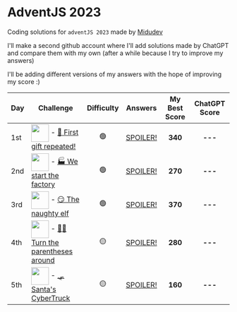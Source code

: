 # AdventJS 2023

Coding solutions for `adventJS 2023` made by [Midudev](https://github.com/midudev)

I'll make a second github account where I'll add solutions made by ChatGPT and compare them with my own (after a while because I try to improve my answers)

I'll be adding different versions of my answers with the hope of improving my score :)

| Day | Challenge | Difficulty | Answers | My Best Score | ChatGPT Score |
| --- | --------- | ---------- | ------- | -------- | ------------- |
| 1st | <img align="center" src="https://adventjs.dev/challenges-2023/1.png" width="40" style="object-fit: contain;" /> - [🎁 First gift repeated!](https://adventjs.dev/en/challenges/2023/1) | <center>🟢</center> | [SPOILER!](https://github.com/dportillo23/adventjs-2023/blob/master/challenges/1st/my-answers.ts) | <center><strong>340</strong></center> | <center><strong>---</strong></center> |
| 2nd | <img align="center" src="https://adventjs.dev/challenges-2023/2.png" width="40" style="object-fit: contain;" /> - [🏭 We start the factory](https://adventjs.dev/en/challenges/2023/2) | <center>🟢</center> | [SPOILER!](https://github.com/dportillo23/adventjs-2023/blob/master/challenges/2nd/my-answers.ts) | <center><strong>270</strong></center> | <center><strong>---</strong></center> |
| 3rd | <img align="center" src="https://adventjs.dev/challenges-2023/3.png" width="40" style="object-fit: contain;" /> - [😏 The naughty elf](https://adventjs.dev/en/challenges/2023/3) | <center>🟢</center> | [SPOILER!](https://github.com/dportillo23/adventjs-2023/blob/master/challenges/3rd/my-answers.ts) | <center><strong>370</strong></center> | <center><strong>---</strong></center> |
| 4th | <img align="center" src="https://adventjs.dev/challenges-2023/4.png" width="40" style="object-fit: contain;" /> - [😵‍💫 Turn the parentheses around](https://adventjs.dev/en/challenges/2023/4) | <center>🟡</center> | [SPOILER!](https://github.com/dportillo23/adventjs-2023/blob/master/challenges/4th/my-answers.ts) | <center><strong>280</strong></center> | <center><strong>---</strong></center> |
| 5th | <img align="center" src="https://adventjs.dev/challenges-2023/5.png" width="40" style="object-fit: contain;" /> - [🛷 Santa's CyberTruck](https://adventjs.dev/en/challenges/2023/5) | <center>🟡</center> | [SPOILER!](https://github.com/dportillo23/adventjs-2023/blob/master/challenges/5th/my-answers.ts) | <center><strong>160</strong></center> | <center><strong>---</strong></center> |
